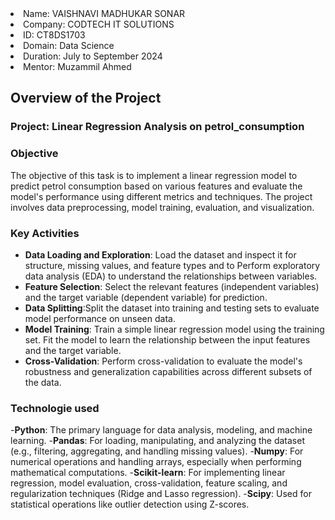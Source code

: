 <li> Name: VAISHNAVI MADHUKAR SONAR </li>
<li> Company: CODTECH IT SOLUTIONS</li>
<li> ID: CT8DS1703</li>
<li> Domain: Data Science</li>
<li> Duration: July to September 2024</li>
<li> Mentor: Muzammil Ahmed</li>


## Overview of the Project

### Project: Linear Regression Analysis on petrol_consumption

### Objective
The objective of this task is to implement a linear regression model to predict petrol consumption based on various features and evaluate the model's performance using different metrics and techniques. The project involves data preprocessing, model training, evaluation, and visualization.

### Key Activities

- **Data Loading and Exploration**: Load the dataset and inspect it for structure, missing values, and feature types and to Perform exploratory data analysis (EDA) to understand the relationships between variables.
- **Feature Selection**: Select the relevant features (independent variables) and the target variable (dependent variable) for prediction.
- **Data Splitting**:Split the dataset into training and testing sets to evaluate model performance on unseen data.
- **Model Training**: Train a simple linear regression model using the training set. Fit the model to learn the relationship between the input features and the target variable.
- **Cross-Validation**: Perform cross-validation to evaluate the model's robustness and generalization capabilities across different subsets of the data.

### Technologie used
-**Python**: The primary language for data analysis, modeling, and machine learning.
-**Pandas**: For loading, manipulating, and analyzing the dataset (e.g., filtering, aggregating, and handling missing values).
-**Numpy**: For numerical operations and handling arrays, especially when performing mathematical computations.
-**Scikit-learn**: For implementing linear regression, model evaluation, cross-validation, feature scaling, and regularization techniques (Ridge and Lasso regression).
-**Scipy**: Used for statistical operations like outlier detection using Z-scores.
